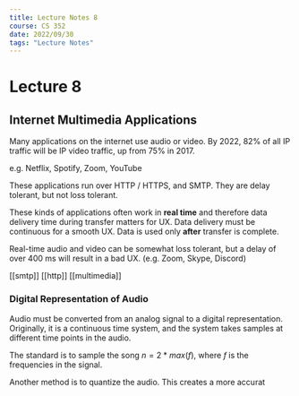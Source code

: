```yaml
---
title: Lecture Notes 8
course: CS 352
date: 2022/09/30
tags: "Lecture Notes"
---
```


# Lecture 8
## Internet Multimedia Applications
Many applications on the internet use audio or video. By 2022, 82% of all IP traffic will be IP video traffic, up from 75% in 2017.

e.g. Netflix, Spotify, Zoom, YouTube

These applications run over HTTP / HTTPS, and SMTP. They are delay tolerant, but not loss tolerant.

These kinds of applications often work in **real time** and therefore data delivery time during transfer matters for UX. Data delivery must be continuous for a smooth UX. Data is used only **after** transfer is complete.

Real-time audio and video can be somewhat loss tolerant, but a delay of over 400 ms will result in a bad UX. (e.g. Zoom, Skype, Discord)

[[smtp]]
[[http]]
[[multimedia]]

### Digital Representation of Audio
Audio must be converted from an analog signal to a digital representation. Originally, it is a continuous time system, and the system takes samples at different time points in the audio.

The standard is to sample the song $n=2*max(f)$, where $f$ is the frequencies in the signal.

Another method is to quantize the audio. This creates a more accurat